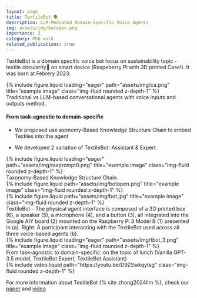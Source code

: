 ```yaml
---
layout: page
title: TextileBot 🗣️
description: LLM-Mediated Domain-Specific Voice Agents
img: assets/img/botopen.png
importance: 2
category: PhD work
related_publications: true
---
```


TextileBot is a domain specific voice bot focus on sustainability topic - textile circularity🧶 on smart device (Raspeberry Pi with 3D printed Case!). It was born at Febrery 2023.

<div class="row">
    <div class="col-sm mt-3 mt-md-0">
        {% include figure.liquid loading="eager" path="assets/img/ca.png" title="example image" class="img-fluid rounded z-depth-1" %}
    </div>
</div>
<div class="caption">
    Traditional vs LLM-based conversational agents with voice inputs and outputs method.
</div>

#### From task-agnostic to domain-specific

- We proposed use axonomy-Based Knowledge Structure Chain to embed Textiles into the agent

- We developed 2 variation of TextileBot: Assistant & Expert


<div class="row">
    <div class="col-sm mt-3 mt-md-0">
        {% include figure.liquid loading="eager" path="assets/img/taxprompt0.png" title="example image" class="img-fluid rounded z-depth-1" %}
    </div>
</div>
<div class="caption">
    Taxonomy-Based Knowledge Structure Chain. 
</div>


<div class="row justify-content-sm-center">
    <div class="col-sm">
        {% include figure.liquid path="assets/img/botopen.png" title="example image" class="img-fluid rounded z-depth-1" %}
    </div>
    <div class="col-sm">
        {% include figure.liquid path="assets/img/bot.jpg" title="example image" class="img-fluid rounded z-depth-1" %}
    </div>

</div>
<div class="caption">
    TextileBot - The physical agent interface is composed of a 3D printed box (6), a speaker (5), a microphone (4), and a button (3), all integrated into the Google AIY board (2) mounted on the Raspberry Pi 3 Model B (1) presented in (a). Right: A participant interacting with the TextileBot used across all three voice-based agents (b).
</div>




<div class="row">
    <div class="col-sm mt-3 mt-md-0">
        {% include figure.liquid loading="eager" path="assets/img/tbot_3.png" title="example image" class="img-fluid rounded z-depth-1" %}
    </div>
</div>
<div class="caption">
    From task-agnostic to domain-specific: on the topic of lunch (Vanilla GPT-3.5 model, TextileBot Expert, TextileBot Assistant)
</div>

<div class="row mt-3">
    <div class="col-sm mt-3 mt-md-0">
        {% include video.liquid path="https://youtu.be/D9ZSwkqytsg" class="img-fluid rounded z-depth-1" %}
    </div>
</div>

For more information about TextileBot {% cite zhong2024llm %}, check our [paper](https://arxiv.org/abs/2406.10590) and [video](https://youtu.be/D9ZSwkqytsg)